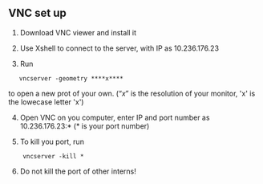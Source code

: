 ## VNC set up
1. Download VNC viewer and install it

2. Use Xshell to connect to the server, with IP as 10.236.176.23

3. Run 
 ```Shell 
    vncserver -geometry ****x****
 ```
to open a new prot of your own. (“*x*” is the resolution of your monitor, 'x' is the lowecase letter 'x')

4. Open VNC on you computer, enter IP and port number as 10.236.176.23:* (* is your port number)

5. To kill you port, run
```Shell 
    vncserver -kill *
 ```

6. Do not kill the port of other interns!
